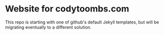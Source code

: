 # Website for codytoombs.com

This repo is starting with one of github's default Jekyll templates, but will be migrating eventually to a different solution.

